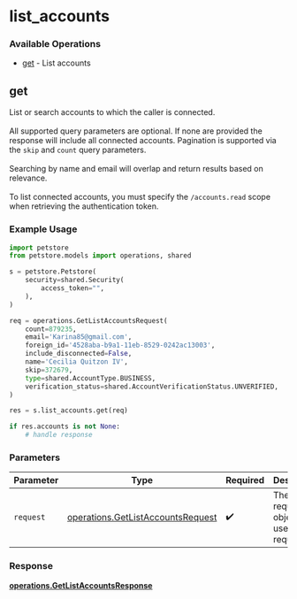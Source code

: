 # list_accounts

### Available Operations

* [get](#get) - List accounts

## get

List or search accounts to which the caller is connected.<br><br>
All supported query parameters are optional. If none are provided
the response will include all connected accounts. Pagination is
supported via the `skip` and `count` query parameters.<br><br>
Searching by name and email will overlap and return results based on relevance.
<br><br> To list connected accounts, you must specify the `/accounts.read` scope when retrieving the authentication token.


### Example Usage

```python
import petstore
from petstore.models import operations, shared

s = petstore.Petstore(
    security=shared.Security(
        access_token="",
    ),
)

req = operations.GetListAccountsRequest(
    count=879235,
    email='Karina85@gmail.com',
    foreign_id='4528aba-b9a1-11eb-8529-0242ac13003',
    include_disconnected=False,
    name='Cecilia Quitzon IV',
    skip=372679,
    type=shared.AccountType.BUSINESS,
    verification_status=shared.AccountVerificationStatus.UNVERIFIED,
)

res = s.list_accounts.get(req)

if res.accounts is not None:
    # handle response
```

### Parameters

| Parameter                                                                              | Type                                                                                   | Required                                                                               | Description                                                                            |
| -------------------------------------------------------------------------------------- | -------------------------------------------------------------------------------------- | -------------------------------------------------------------------------------------- | -------------------------------------------------------------------------------------- |
| `request`                                                                              | [operations.GetListAccountsRequest](../../models/operations/getlistaccountsrequest.md) | :heavy_check_mark:                                                                     | The request object to use for the request.                                             |


### Response

**[operations.GetListAccountsResponse](../../models/operations/getlistaccountsresponse.md)**

